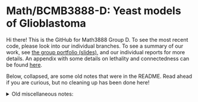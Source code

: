 # Math/BCMB3888-D: Yeast models of Glioblastoma 

Hi there! This is the GitHub for Math3888 Group D. To see the most recent code, please look into our individual branches. To see a summary of our work, see <a href="https://docs.google.com/presentation/d/10yWDuJdLVMXSc8VqMo3EknxmUqFsEntwemUU93qqxVo/edit?usp=sharing">the group portfolio (slides)</a>, and our individual reports for more details. An appendix with some details on lethality and connectedness can be found <a href="https://drive.google.com/file/d/12mgjDRnQPLWyvswzkB67KawUfrPLBD9e/view?usp=sharing">here</a>.

Below, collapsed, are some old notes that were in the README. Read ahead if you are curious, but no cleaning up has been done here!
<details>
  <summary>Old miscellaneous notes:</summary>
  
#### Proteins from Week 3 (Sunday):
TP63 - tumour protein 63<br>
associated with aggressive form of pancreatic cancer<br>
pancreatic ductal adenocarcinoma<br>
PDAC<br>
BUD16<br>
BUD17<br>
UBX3 <- might be very important<br>
Identifier (YDL091C)

#### Week 5 project proposal - Maths
##### Scheme
 - Recieve key proteins from BCMB students. In particular we are concerned with <em>sources</em> (of metabolites etc.) and <em>targets</em> (e.g. growth protein)
 - Locate community [Louvain, etc.]
 - Analyse centrality (cross check with different measures) [subgraph more lethal, different to degree centrality, cite paper] (pathway?) analysis on community
 - Look for weakly connected alternate pathways (avoiding central nodes), targeting to modulate expression of target.
   - specialise pathway to cancer(?)
 - approach to essential nodes: include for structure, avoid in selecting pathways/nodes.
 - Pick target nodes with a cost function optimising for minimal degree <=> lethality [cite], and cut number. Essential nodes have a high cost. Subgraph centrality is best prediction method we have so far.


Dual passes with and without essential proteins--how does this effect the structure of the community finding:<br><br>
E.g. <em><b>Essential removed before community finding:</b></em>
<p align="center">
  <img style="display: block; margin-left: auto; margin-right: auto; width: 70%;" alt="Neighbourhood of YCR072C, the WRAP53 homolog in yeast." src="https://user-images.githubusercontent.com/34012884/186800221-395bcf8c-c6b7-43f2-afdd-f049adda39bd.png">
</p>
vs. <em><b>Essential removed after community finding:</b></em>
<p align="center">
  <img style="display: block; margin-left: auto; margin-right: auto; width: 70%;" alt="Neighbourhood of YCR072C, the WRAP53 homolog in yeast." src="https://user-images.githubusercontent.com/34012884/186800500-9631017c-3dda-4693-a53b-7534b45a949c.png">
</p>

## Pretty Pictures
Until we have anything else to put here, enjoy some pretty pictures :P

<p align="center">
  <img style="display: block; margin-left: auto; margin-right: auto; width: 75%;" alt="Neighbourhood of YCR072C, the WRAP53 homolog in yeast." src="https://user-images.githubusercontent.com/34012884/185737294-9e32ced4-31d7-4875-8ceb-0b99f2681cd3.png">
</p>

## Target proteins - Week 6

As of week 6, our protein targets are the yeast homologues (blue) of the following human genes (black):

To find the identifier (e.g. "YBR247C") from the name ("ENP1") search the name in [string-db.org](https://string-db.org/), press continue, then click on the relavent protein in the network, and look at the identifier listed in the popup.

<p align="center">
  <img style="display: block; margin-left: auto; margin-right: auto; width: 70%;" alt="Week 6 target proteins" src="https://user-images.githubusercontent.com/34012884/189261954-7ce987c4-1cbd-4946-abfc-d853642beb71.png">
</p>

## Freyas notes - subgraph centrality paper
- subgraph centrality measures the number of connected graphs the node takes part in, giving more weight to smaller nodes.
- It is more discriminative than other measures, and produces a different ranking of nodes. However, still yields highest rank for nodes with largest degree, disagrees on majority of other nodes.
- The node with highest subgraph centrality would be one in a complete network (everything connected to everything)
- After testing with the yeast dataset, ranking with subgraph centrality better predicts essential nodes compared to dc
- biomed theory for this: duplication-divergence model of evolution, triangles are formed among duplicating genes and any neighbour of the parent gene, squares with duplicating genes and any pair of neighbours.
- Part about scaling properties is largely about the small-world model which I don't understand :( will read and report back!
- Apparently shows a power-law distribution even when dc does not display scale free distribution?

## Yin En's Notes - Community Finding paper
### <a href="https://papers.ssrn.com/sol3/papers.cfm?abstract_id=1357925">Communities in Networks - [Porter et al., 2009]</a>
- The rationale behind community finding is based on the mesoscopic (i.e. intermediate structures, between macro/micro worlds) and arose from sociology, in an attempt to map the relationship between "micro" groups and "macro" patterns.
  - Specifically, this took off in 2002 once Michelle Girvan and Mark Newman researched graph-partitionining problems. It kicked off attempts to solve these problems through community finding among physicists and applied mathematicians.
- Communities are context-specific and the process of identifying them is inherently interdisciplinary, but is problematised by the way each discipline will often formulate communities in a domain-specific manner.
  - Many community-finding algorithms exist, all to identify and detect "strong" edges that bind certain nodes together into a community. The following is a list of those included in this article:
    - **Traditional Clustering Techniques** - A broader category that includes partitional clustering (e.g. k-means clustering), neural network clustering (self-organising maps) and multidimension scaling (singular value decomposition and principal component analysis)
      - These techniques involve a matrix identifying similarities, which then return a coordinate matrix minimising an appropriate loss function (p. 1087)
      - Linkage Clustering (an example of an agglomerative method) begins with *N* individual nodes in a undirected/weighted network that is represented by an adjacency matrix *A<sub>ij</sub>* and forms communities through connecting each maximal *A<sub>ij</sub>* pair.
        - The formation of clusters is important for community finding, and thus differs from technique to technique within this method.
      - Divisive techniques, on the other hand, break down a graph to find communities.
    - **Kernighan-Lin Algorithm** - An algorithm derived in 1970 by Brian Kernighan and Shen Lin to minimise the number of connections between different electrical boards within partitioned electrical circuits (p. 1087)
      - By partitioning a graph into two groups of predefined size, the algorithm swaps an equal number of vertices between the groups, determined by a quality function (˜Q) that relates intra-group connections to inter-group connections. This then expands until there are multiple groups, which naturally form communities.
      - The algorithm heavily depends on the initial partition chosen, which is why this algorithm is often paired with other methods to create higher-quality partitions.
    - **Centrality-Based Community Detection** - Based on the notion of *betweenness centrality* from sociology, which rose to attention due to Michelle Girvan and Mark Newman (pp. 1087-8)
      - By considering geodesic betweenness (shortest paths) and random walk betweenness (random paths) in a pair of nodes, edges are ranked based on their betweenness. Once the edge with the highest betweenness is removed, all remaining edges are recalculated, with the process iterating divisely until a set of isolated nodes is obtained.
      - Such a method has been applied to other network components that aren't nodes, but is both slow and returns poor results for densely-populated/large networks.
    - **Local Methods** - a set of global clustering algorithms that include *k*-clique percolations (p. 1088)
      - *k*-Clique Percolation involves complete subgraphs of *k* nodes with all possible links (i.e. $k \left( k - 1 \right)/2$) forming a union of 'adjacent' cliques in a *k*-clique community. Generally, 3 <= *k* <= 6, as larger values become unwieldy and *k* = 2 focuses on links, while *k* = 1 focuses on nodes.
      - Nodes can belong to no community (if they are isolated) or multiple communities (if they interact with multiple communities).
      - While these methods overlook other modules that aren't as well-connected, they are one of the best methods to consider community overlap (which is particularly suitable for sociology).
    - **Modularity Optimisation** - Assortative methods that involve one of the most popular quality functions, wherein a network partition is measured to see how well it compartmentalises communities (pp. 1088-9)
      - The original definition of modularity states that an unweighted/undirected network can be partitioned into $Q = \sum_{i} \left( e_ii - b_1^2 \right)$ where $e_ij$ are the edges with $i$ and $j$ as their endpoints and $b_i = \sum _j e_ij$ are the edges in group $i$.
        - High values of Q suggest that more edges exist within the group than if they were arranged by chance.
      - These methods partition graphs into groups where nodes are either more likely (assortative) or less likely (disassortative) to be connected to nodes of the same type.
      - Maximising modularity is closely related to graph visualisation, particularly in energy models of pairwise attraction.
      - While modularity functions are the best to optimise for community finding, it only contains information on network structure and cannot exhaustively enumerate all possible network partitions.
    - **Spectral Partitioning** - A method that was developed for parallel computational algorithms (pp. 1089-90)
      - Traditional spectral partitioning relates network properties to the graph's Laplacean matrix. The network is split into two groups and can then continue to be split into more two-group partitions.
        - In the two-group instance (where there is only a single split), an index vector $s$ has components that take the value $+1$ if they are in the first group and $-1$ if they are in the second group. The total edge weight is expressed as $R = 1/4 S^T Ls$.
        - The 'best' partition of the network relies on choosing $s$ such that $R$ is minimised, but discounting the trivial case of partitioning all nodes into a single group. Usually, the group sizes are fixed to avoid the latter issue, which becomes a problem in and of itself when the number/size of communities isn't known in advance. This is why modularity is often used with this method.
    - **Potts Method** - involves nodes that are magnetised and seek to align certain ways. I have omitted further notes on this because a) I can't see the relevance of this to proteins, and b) I didn't really understand it anyway (pp. 1090-1)
- Different community-finding techniques are applied to different practical problems, as some will be better-suited than others to detect communities. As biological systems is the only one relevant to our project, I've only included notes on that one.
  - Motifs (i.e. basic building blocks in complex networks) are repeated across different types of networks, often as an evolutionary response. The most prominent example is the 3-chain, or triangles (which would tie into the paper Freya read on subgraph centrality).
  - Most prominently, Guimerà and Amaral (2005) calculated the properties of nodes within communities found in twelve different organisms through their within-module degree ($i$, which represented its connectedness within its community) and their participation ratio ($P_i$, which represented the link distribution across all communities).
    - By comparing the z-scores ($z_i$) and $P_i$ of nodes, they found that *non-hub connector nodes* (with low $z_i$, moderately high $P_i$, and indicated preferential connectivity to a subset of the network's communities) didn't appear as frequently as *provincial hubs* (with high $z_i$ and low $P_i$).
- Many community-finding algorithms exist, but research so far (at the time this paper was published) focused on formulating fast and generally accurate community-finding algorithms. Few algorithms exist to handle directed or signed networks (an example of signed networks appears in Potts Method), as well as algorithms that can work with interval ranges rather than precise values and other networks that are time-dependent or parameter-dependent.

## <a href="https://www.nature.com/articles/35075138">Lethality and centrality in protein networks [H. Jeong, 2001]</a>
<a href="https://edstem.org/au/courses/9294/resources?download=14255">(EdStem download)</a><br>
<em>Summary</em>: in yeast, more connected proteins are more lethal when knocked out. Hence our desire to avoid knocking out essential nodes. <br><br>The degree distribution is roughly scale free Examine for our network:
<p align="center">
  <img style="display: block; margin-left: auto; margin-right: auto; width: 50%;" alt="Log-log degree distribution for yeast." src="https://user-images.githubusercontent.com/34012884/186669141-8929599c-6a06-4d4d-9bef-7bf6832a6b65.png">
</p>
Looking for things to knock out we are therefore looking for relatively low degree nodes.
</details>


